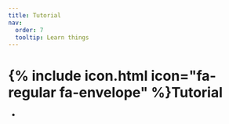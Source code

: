 ```yaml
---
title: Tutorial
nav:
  order: 7
  tooltip: Learn things
---
```


# {% include icon.html icon="fa-regular fa-envelope" %}Tutorial

-
